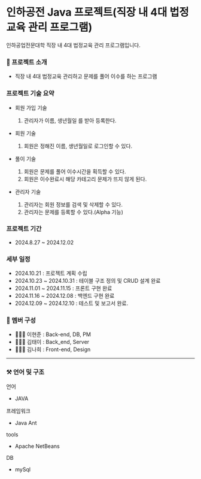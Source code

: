 # 인하공전 Java 프로젝트(직장 내 4대 법정교육 관리 프로그램)
인하공업전문대학 직장 내 4대 법정교육 관리 프로그램입니다.


### 🙌 프로젝트 소개 
-  직장 내 4대 법정교육 관리하고 문제를 풀어 이수를 하는 프로그램

### 프로젝트 기술 요약 
- 회원 가입 기술 
     1. 관리자가 이름, 생년월일 를 받아 등록한다.

- 회원 기술
     1. 회원은 정해진 이름, 생년월일로 로그인할 수 있다.

 - 풀이 기술
     1. 회원은 문제를 풀어 이수시간을 획득할 수 있다.
     2. 회원은 이수완료시 해당 카테고리 문제가 뜨지 않게 된다.

  - 관리자 기술
     1. 관리자는 회원 정보를 검색 및 삭제할 수 있다.
     2. 관리자는 문제를 등록할 수 있다.(Alpha 기능)
  

### 프로젝트 기간
 - 2024.8.27 ~ 2024.12.02
   
### 세부 일정
- 2024.10.21 : 프로젝트 계획 수립
- 2024.10.23 ~ 2024.10.31 : 테이블 구조 정의 및 CRUD 설계 완료
- 2024.11.01 ~ 2024.11.15 : 프론트 구현 완료
- 2024.11.16 ~ 2024.12.08 : 백엔드 구현 완료
- 2024.12.09 ~ 2024.12.10 : 테스트 및 보고서 완료.

   
### 👥 멤버 구성
- 👨🏻‍💻 이현준 : Back-end, DB, PM
- 👨🏻‍💻 김태이 : Back_end, Server
- 👨🏻‍💻 김나희 : Front-end, Design



 ----------------------------------------------------------------------

 ### ⚒️ 언어 및 구조

 언어
 - JAVA

프레임워크
- Java Ant

tools
- Apache NetBeans

DB
- mySql
